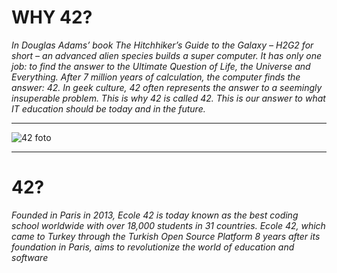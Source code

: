 # WHY 42?

*In Douglas Adams’ book The Hitchhiker’s Guide to the Galaxy – H2G2 for short – an advanced alien species builds a super computer. It has only one job: to find the answer to the Ultimate Question of Life, the Universe and Everything. After 7 million years of calculation, the computer finds the answer: 42. In geek culture, 42 often represents the answer to a seemingly insuperable problem. This is why 42 is called 42. This is our answer to what IT education should be today and in the future.*

-------------------------------------------------------------------------------------------------------------------------------

![42 foto](https://github.com/TalhaMadan/42-Cursus/assets/118732379/41c03219-01ee-4a16-aec8-d25cd4dd8c73)

-------------------------------------------------------------------------------------------------------------------------------

# 42?
*Founded in Paris in 2013, Ecole 42 is today known as the best coding school worldwide with over 18,000 students in 31 countries. Ecole 42, which came to Turkey through the Turkish Open Source Platform 8 years after its foundation in Paris, aims to revolutionize the world of education and software*
